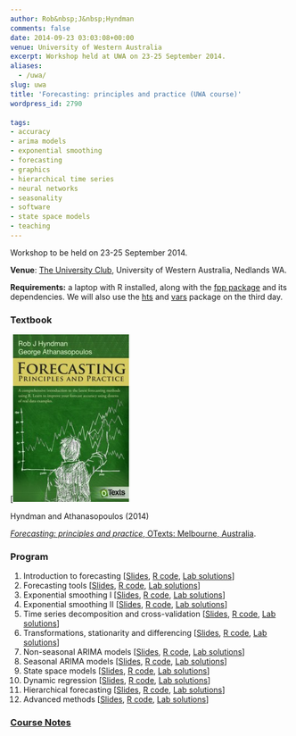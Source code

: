 ```yaml
---
author: Rob&nbsp;J&nbsp;Hyndman
comments: false
date: 2014-09-23 03:03:08+00:00
venue: University of Western Australia
excerpt: Workshop held at UWA on 23-25 September 2014.
aliases:
  - /uwa/
slug: uwa
title: 'Forecasting: principles and practice (UWA course)'
wordpress_id: 2790

tags:
- accuracy
- arima models
- exponential smoothing
- forecasting
- graphics
- hierarchical time series
- neural networks
- seasonality
- software
- state space models
- teaching
---
```


Workshop to be held on 23-25 September 2014.

**Venue**: [The University Club](http://www.universityclub.uwa.edu.au/), University of Western Australia, Nedlands WA.

**Requirements:** a laptop with R installed, along with the [fpp package](http://cran.rstudio.com/package=fpp) and its dependencies. We will also use the [hts](http://cran.rstudio.com/package=hts) and [vars](http://cran.rstudio.com/package=vars) package on the third day.

### Textbook

[![](/img/fppcover.jpg)

Hyndman and Athanasopoulos (2014)

[_Forecasting: principles and practice_, OTexts: Melbourne, Australia](http://otexts.com/fpp).

### Program

  1. Introduction to forecasting [[Slides](/uwafiles/1-Intro.pdf), [R code](/uwafiles/Class1.R), [Lab solutions](/uwafiles/exercises1.R)]
  2. Forecasting tools [[Slides](/uwafiles/2-Toolbox.pdf), [R code](/uwafiles/Class2.R), [Lab solutions](/uwafiles/exercises2.R)]
  3. Exponential smoothing I [[Slides](/uwafiles/3-ExponentialSmoothing.pdf), [R code](/uwafiles/Class3.R), [Lab solutions](/uwafiles/exercises3.R)]
  4. Exponential smoothing II [[Slides](/uwafiles/4-ExponentialSmoothing.pdf), [R code](/uwafiles/Class4.R), [Lab solutions](/uwafiles/exercises4.R)]
  5. Time series decomposition and cross-validation [[Slides](/uwafiles/5-Cross-validation.pdf), [R code](/uwafiles/Class5.R), [Lab solutions](/uwafiles/exercises5.R)]
  6. Transformations, stationarity and differencing [[Slides](/uwafiles/6-Stationarity-Transformations-Differencing.pdf), [R code](/uwafiles/Class6.R), [Lab solutions](/uwafiles/exercises6.R)]
  7. Non-seasonal ARIMA models [[Slides](/uwafiles/7-Nonseasonal-ARIMA.pdf), [R code](/uwafiles/Class7.R), [Lab solutions](/uwafiles/exercises7.R)]
  8. Seasonal ARIMA models [[Slides](/uwafiles/8-Seasonal-ARIMA.pdf), [R code](/uwafiles/Class8.R), [Lab solutions](/uwafiles/exercises8.R)]
  9. State space models [[Slides](/uwafiles/9-StateSpaceModels.pdf), [R code](/uwafiles/Class9.R), [Lab solutions](/uwafiles/exercises9.R)]
  10. Dynamic regression [[Slides](/uwafiles/10-Dynamic-Regression.pdf), [R code](/uwafiles/Class10.R), [Lab solutions](/uwafiles/exercises10.R)]
  11. Hierarchical forecasting [[Slides](/uwafiles/11-Hierarchical.pdf), [R code](/uwafiles/Class11.R), [Lab solutions](/uwafiles/exercises11.R)]
  12. Advanced methods [[Slides](/uwafiles/12-Advanced.pdf), [R code](/uwafiles/Class12.R), [Lab solutions](/uwafiles/exercises12.R)]

### [Course Notes](/uwafiles/fpp-notes.pdf)
